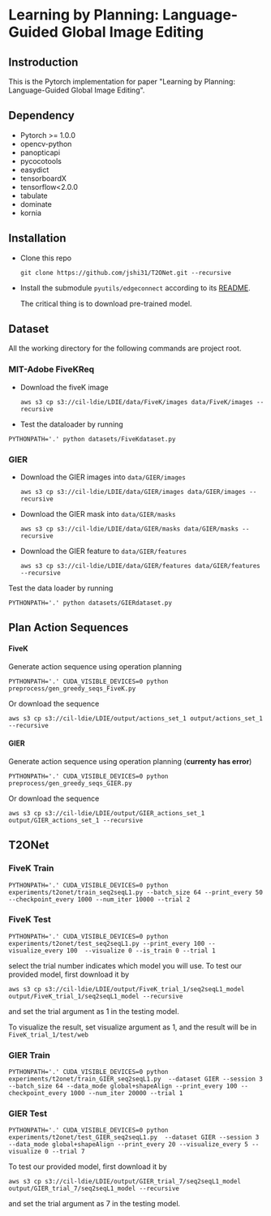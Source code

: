# Learning by Planning: Language-Guided Global Image Editing

## Instroduction
This is the Pytorch implementation for paper "Learning by Planning: Language-Guided Global Image Editing".

## Dependency

- Pytorch >= 1.0.0
- opencv-python 
- panopticapi
- pycocotools
- easydict
- tensorboardX
- tensorflow<2.0.0
- tabulate
- dominate
- kornia



## Installation

- Clone this repo

  ```shell
  git clone https://github.com/jshi31/T2ONet.git --recursive
  ```

- Install the submodule `pyutils/edgeconnect` according to its [README](https://github.com/jshi31/edge-connect/tree/1f2658e3b190de47b86b9e25ff39227ed90d5f26).

  The critical thing is to download pre-trained model.

## Dataset

All the working directory for the following commands are project root.

### MIT-Adobe FiveKReq

- Download the fiveK image

  ```shell
  aws s3 cp s3://cil-ldie/LDIE/data/FiveK/images data/FiveK/images --recursive
  ```

- Test the dataloader by running

```shell
PYTHONPATH='.' python datasets/FiveKdataset.py
```

### GIER

- Download the GIER images into `data/GIER/images`

  ```shell
  aws s3 cp s3://cil-ldie/LDIE/data/GIER/images data/GIER/images --recursive
  ```

- Download the GIER mask into `data/GIER/masks`

  ```shell
  aws s3 cp s3://cil-ldie/LDIE/data/GIER/masks data/GIER/masks --recursive
  ```

- Download the GIER feature to `data/GIER/features`

  ```shell
  aws s3 cp s3://cil-ldie/LDIE/data/GIER/features data/GIER/features --recursive
  ```

  

Test the data loader by running 

```shell
PYTHONPATH='.' python datasets/GIERdataset.py
```



## Plan Action Sequences

#### FiveK

Generate action sequence using operation planning

```shell
PYTHONPATH='.' CUDA_VISIBLE_DEVICES=0 python preprocess/gen_greedy_seqs_FiveK.py
```

Or download the sequence 

```shell
aws s3 cp s3://cil-ldie/LDIE/output/actions_set_1 output/actions_set_1 --recursive
```

#### GIER

Generate action sequence using operation planning (**currenty has error**)

```shell
PYTHONPATH='.' CUDA_VISIBLE_DEVICES=0 python preprocess/gen_greedy_seqs_GIER.py
```

Or download the sequence

```shell
aws s3 cp s3://cil-ldie/LDIE/output/GIER_actions_set_1 output/GIER_actions_set_1 --recursive
```

## T2ONet

### FiveK Train

```shell
PYTHONPATH='.' CUDA_VISIBLE_DEVICES=0 python experiments/t2onet/train_seq2seqL1.py --batch_size 64 --print_every 50 --checkpoint_every 1000 --num_iter 10000 --trial 2
```

### FiveK Test

```shell
PYTHONPATH='.' CUDA_VISIBLE_DEVICES=0 python experiments/t2onet/test_seq2seqL1.py --print_every 100 --visualize_every 100  --visualize 0 --is_train 0 --trial 1 
```

select the trial number indicates which model you will use. To test our provided model, first download it by

```shell
aws s3 cp s3://cil-ldie/LDIE/output/FiveK_trial_1/seq2seqL1_model output/FiveK_trial_1/seq2seqL1_model --recursive
```

and set the trial argument as 1 in the testing model.

To visualize the result, set visualize argument as 1, and the result will be in `FiveK_trial_1/test/web`

### GIER Train

```shell
PYTHONPATH='.' CUDA_VISIBLE_DEVICES=0 python experiments/t2onet/train_GIER_seq2seqL1.py  --dataset GIER --session 3 --batch_size 64 --data_mode global+shapeAlign --print_every 100 --checkpoint_every 1000 --num_iter 20000 --trial 1 
```

### GIER Test

```shell
PYTHONPATH='.' CUDA_VISIBLE_DEVICES=0 python experiments/t2onet/test_GIER_seq2seqL1.py  --dataset GIER --session 3 --data_mode global+shapeAlign --print_every 20 --visualize_every 5 --visualize 0 --trial 7
```

To test our provided model, first download it by

```shell
aws s3 cp s3://cil-ldie/LDIE/output/GIER_trial_7/seq2seqL1_model output/GIER_trial_7/seq2seqL1_model --recursive
```

and set the trial argument as 7 in the testing model.

### 